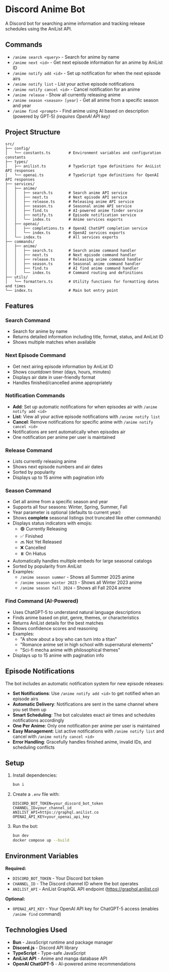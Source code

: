 # Discord Anime Bot

A Discord bot for searching anime information and tracking release schedules using the AniList API.

## Commands

- `/anime search <query>` - Search for anime by name
- `/anime next <id>` - Get next episode information for an anime by AniList ID
- `/anime notify add <id>` - Set up notification for when the next episode airs
- `/anime notify list` - List your active episode notifications
- `/anime notify cancel <id>` - Cancel notification for an anime
- `/anime release` - Show all currently releasing anime
- `/anime season <season> [year]` - Get all anime from a specific season and year
- `/anime find <prompt>` - Find anime using AI based on description (powered by GPT-5) _(requires OpenAI API key)_

## Project Structure

```
src/
├── config/
│   └── constants.ts        # Environment variables and configuration constants
├── types/
│   ├── anilist.ts          # TypeScript type definitions for AniList API responses
│   └── openai.ts           # TypeScript type definitions for OpenAI API responses
├── services/
│   ├── anime/
│   │   ├── search.ts       # Search anime API service
│   │   ├── next.ts         # Next episode API service
│   │   ├── release.ts      # Releasing anime API service
│   │   ├── season.ts       # Seasonal anime API service
│   │   ├── find.ts         # AI-powered anime finder service
│   │   ├── notify.ts       # Episode notification service
│   │   └── index.ts        # Anime services exports
│   ├── openai/
│   │   ├── completions.ts  # OpenAI ChatGPT completion service
│   │   └── index.ts        # OpenAI services exports
│   └── index.ts            # All services exports
├── commands/
│   ├── anime/
│   │   ├── search.ts       # Search anime command handler
│   │   ├── next.ts         # Next episode command handler
│   │   ├── release.ts      # Releasing anime command handler
│   │   ├── season.ts       # Seasonal anime command handler
│   │   ├── find.ts         # AI find anime command handler
│   │   └── index.ts        # Command routing and definitions
├── utils/
│   └── formatters.ts       # Utility functions for formatting dates and times
└── index.ts                # Main bot entry point
```

## Features

### Search Command

- Search for anime by name
- Returns detailed information including title, format, status, and AniList ID
- Shows multiple matches when available

### Next Episode Command

- Get next airing episode information by AniList ID
- Shows countdown timer (days, hours, minutes)
- Displays air date in user-friendly format
- Handles finished/cancelled anime appropriately

### Notification Commands

- **Add**: Set up automatic notifications for when episodes air with `/anime notify add <id>`
- **List**: View all your active episode notifications with `/anime notify list`
- **Cancel**: Remove notifications for specific anime with `/anime notify cancel <id>`
- Notifications are sent automatically when episodes air
- One notification per anime per user is maintained

### Release Command

- Lists currently releasing anime
- Shows next episode numbers and air dates
- Sorted by popularity
- Displays up to 15 anime with pagination info

### Season Command

- Get all anime from a specific season and year
- Supports all four seasons: Winter, Spring, Summer, Fall
- Year parameter is optional (defaults to current year)
- Shows **complete** seasonal listings (not truncated like other commands)
- Displays status indicators with emojis:
  - 🟢 Currently Releasing
  - ✅ Finished
  - 🔜 Not Yet Released
  - ❌ Cancelled
  - ⏸️ On Hiatus
- Automatically handles multiple embeds for large seasonal catalogs
- Sorted by popularity from AniList
- Examples:
  - `/anime season summer` - Shows all Summer 2025 anime
  - `/anime season winter 2023` - Shows all Winter 2023 anime
  - `/anime season fall 2024` - Shows all Fall 2024 anime

### Find Command (AI-Powered)

- Uses ChatGPT-5 to understand natural language descriptions
- Finds anime based on plot, genre, themes, or characteristics
- Returns AniList details for the best matches
- Shows confidence scores and reasoning
- Examples:
  - "A show about a boy who can turn into a titan"
  - "Romance anime set in high school with supernatural elements"
  - "Sci-fi mecha anime with philosophical themes"
- Displays up to 15 anime with pagination info

## Episode Notifications

The bot includes an automatic notification system for new episode releases:

- **Set Notifications**: Use `/anime notify add <id>` to get notified when an episode airs
- **Automatic Delivery**: Notifications are sent in the same channel where you set them up
- **Smart Scheduling**: The bot calculates exact air times and schedules notifications accordingly
- **One Per Anime**: Only one notification per anime per user is maintained
- **Easy Management**: List active notifications with `/anime notify list` and cancel with `/anime notify cancel <id>`
- **Error Handling**: Gracefully handles finished anime, invalid IDs, and scheduling conflicts

## Setup

1. Install dependencies:

   ```bash
   bun i
   ```

2. Create a `.env` file with:

   ```
   DISCORD_BOT_TOKEN=your_discord_bot_token
   CHANNEL_ID=your_channel_id
   ANILIST_API=https://graphql.anilist.co
   OPENAI_API_KEY=your_openai_api_key
   ```

3. Run the bot:
   ```bash
   bun dev
   docker compose up --build
   ```

## Environment Variables

**Required:**

- `DISCORD_BOT_TOKEN` - Your Discord bot token
- `CHANNEL_ID` - The Discord channel ID where the bot operates
- `ANILIST_API` - AniList GraphQL API endpoint (https://graphql.anilist.co)

**Optional:**

- `OPENAI_API_KEY` - Your OpenAI API key for ChatGPT-5 access (enables `/anime find` command)

## Technologies Used

- **Bun** - JavaScript runtime and package manager
- **Discord.js** - Discord API library
- **TypeScript** - Type-safe JavaScript
- **AniList API** - Anime and manga database API
- **OpenAI ChatGPT-5** - AI-powered anime recommendations
